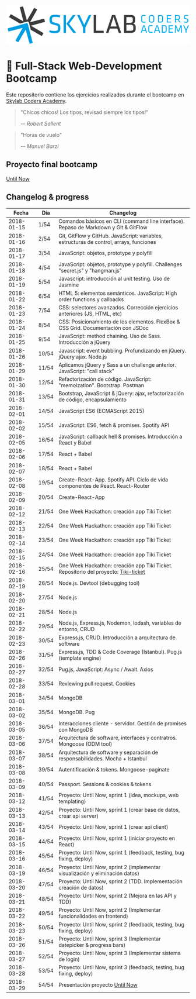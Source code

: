 ![Skylab Coders Academy](skylab.png "Skylab Coders Academy")

🚀 Full-Stack Web-Development Bootcamp 
======================================

Este repositorio contiene los ejercicios realizados durante el bootcamp en [Skylab Coders Academy](http://www.skylabcoders.com/es).   

  

> "Chicos chicos! Los tipos, revisad siempre los tipos!"
>
> -- _Robert Sallent_  
  
> "Horas de vuelo"
>
> -- _Manuel Barzi_  
  

## Proyecto final bootcamp  

[Until Now](https://github.com/didaquis/until-now-frontend)  


## Changelog & progress  


|   Fecha    | Día  |   Changelog     |
|------------|------|-----------------|
| 2018-01-15 | 1/54 | Comandos básicos en CLI (command line interface). Repaso de Markdown y Git & GitFlow |
| 2018-01-16 | 2/54 | Git, GitFlow y GitHub. JavaScript: variables, estructuras de control, arrays, funciones |
| 2018-01-17 | 3/54 | JavaScript: objetos, prototype y polyfill |
| 2018-01-18 | 4/54 | JavaScript: objetos, prototype y polyfill. Challenges "secret.js" y "hangman.js" |
| 2018-01-19 | 5/54 | Javascript: introducción al unit testing. Uso de Jasmine |
| 2018-01-22 | 6/54 | HTML 5: elementos semánticos. JavaScript: High order functions y callbacks |
| 2018-01-23 | 7/54 | CSS: selectores avanzados. Corrección ejercicios anteriores (JS, HTML, etc) |
| 2018-01-24 | 8/54 | CSS: Posicionamiento de los elementos. FlexBox & CSS Grid. Documentación con JSDoc |
| 2018-01-25 | 9/54 | JavaScript: method chaining. Uso de Sass. Introducción a jQuery |
| 2018-01-26 | 10/54 | Javascript: event bubbling. Profundizando en jQuery. jQuery ajax. Node.js |
| 2018-01-29 | 11/54 | Aplicamos jQuery y Sass a un challenge anterior. JavaScript: "call stack" |
| 2018-01-30 | 12/54 | Refactorización de código. JavaScript: "memoization". Bootstrap. Postman |
| 2018-01-31 | 13/54 | Bootstrap, JavaScript & jQuery: ajax, refactorización de código, encapsulamiento |
| 2018-02-01 | 14/54 | JavaScript ES6 (ECMAScript 2015) |
| 2018-02-02 | 15/54 | JavaScript: ES6, fetch & promises. Spotify API |
| 2018-02-05 | 16/54 | JavaScript: callback hell & promises. Introducción a React y Babel |
| 2018-02-06 | 17/54 | React + Babel |
| 2018-02-07 | 18/54 | React + Babel |
| 2018-02-08 | 19/54 | Create-React-App. Spotify API. Ciclo de vida componentes de React. React-Router |
| 2018-02-09 | 20/54 | Create-React-App |
| 2018-02-12 | 21/54 | One Week Hackathon: creación app Tiki Ticket |
| 2018-02-13 | 22/54 | One Week Hackathon: creación app Tiki Ticket |
| 2018-02-14 | 23/54 | One Week Hackathon: creación app Tiki Ticket |
| 2018-02-15 | 24/54 | One Week Hackathon: creación app Tiki Ticket |
| 2018-02-16 | 25/54 | One Week Hackathon: creación app Tiki Ticket. Repositorio del proyecto: [Tiki-ticket](https://github.com/didaquis/skylab-bootcamp-one-week-hackathon) |
| 2018-02-19 | 26/54 | Node.js. Devtool (debugging tool) |
| 2018-02-20 | 27/54 | Node.js |
| 2018-02-21 | 28/54 | Node.js |
| 2018-02-22 | 29/54 | Node.js, Express.js, Nodemon, lodash, variables de entorno, CRUD |
| 2018-02-23 | 30/54 | Express.js, CRUD. Introducción a arquitectura de software |
| 2018-02-26 | 31/54 | Express.js, TDD & Code Coverage (Istanbul). Pug.js (template engine) |
| 2018-02-27 | 32/54 | Pug.js, JavaScript: Async / Await. Axios |
| 2018-02-28 | 33/54 | Reviewing pull request. Cookies |
| 2018-03-01 | 34/54 | MongoDB |
| 2018-03-02 | 35/54 | MongoDB. Pug |
| 2018-03-05 | 36/54 | Interacciones cliente - servidor. Gestión de promises con MongoDB |
| 2018-03-06 | 37/54 | Arquitectura de software, interfaces y contratros. Mongoose (ODM tool) |
| 2018-03-07 | 38/54 | Arquitectura de software y separación de responsabilidades. Mocha + Istanbul |
| 2018-03-08 | 39/54 | Autentificación & tokens. Mongoose-paginate |
| 2018-03-09 | 40/54 | Passport. Sessions & cookies & tokens |
| 2018-03-12 | 41/54 | Proyecto: Until Now, sprint 1 (idea, mockups, web templating) |
| 2018-03-13 | 42/54 | Proyecto: Until Now, sprint 1 (crear base de datos, crear api server) |
| 2018-03-14 | 43/54 | Proyecto: Until Now, sprint 1 (crear api client) |
| 2018-03-15 | 44/54 | Proyecto: Until Now, sprint 1 (iniciar proyecto en React) |
| 2018-03-16 | 45/54 | Proyecto: Until Now, sprint 1 (feedback, testing, bug fixing, deploy) |
| 2018-03-19 | 46/54 | Proyecto: Until Now, sprint 2 (implementar visualización y eliminación datos) |
| 2018-03-20 | 47/54 | Proyecto: Until Now, sprint 2 (TDD. Implementación creación de datos) |
| 2018-03-21 | 48/54 | Proyecto: Until Now, sprint 2 (Mejora en las API y TDD) |
| 2018-03-22 | 49/54 | Proyecto: Until Now, sprint 2 (Implementar funcionalidades en frontend) |
| 2018-03-23 | 50/54 | Proyecto: Until Now, sprint 2 (feedback, testing, bug fixing, deploy) |
| 2018-03-26 | 51/54 | Proyecto: Until Now, sprint 3 (Implementar datepicker & progress bars) |
| 2018-03-27 | 52/54 | Proyecto: Until Now, sprint 3 (Implementar sistema de login) |
| 2018-03-28 | 53/54 | Proyecto: Until Now, sprint 3 (feedback, testing, bug fixing, deploy) |
| 2018-03-29 | 54/54 | Presentación proyecto [Until Now](https://github.com/didaquis/until-now-frontend) |
